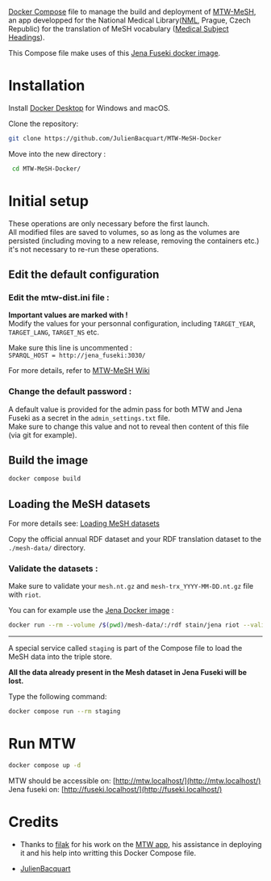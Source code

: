 
[Docker Compose](https://github.com/docker/compose) file to manage the build and deployment of [MTW-MeSH](https://github.com/filak/MTW-MeSH), an app developped for the National Medical Library([NML](https://nlk.cz/), Prague, Czech Republic) for the translation of MeSH vocabulary ([Medical Subject Headings](https://www.nlm.nih.gov/mesh/)).

This Compose file make uses of this [Jena Fuseki docker image](https://github.com/stain/jena-docker/tree/master/jena-fuseki).

# Installation

Install [Docker Desktop](https://www.docker.com/products/docker-desktop) for Windows and macOS.

Clone the repository:

```bash
git clone https://github.com/JulienBacquart/MTW-MeSH-Docker
```

 Move into the new directory :
```bash
 cd MTW-MeSH-Docker/
```

# Initial setup

These operations are only necessary before the first launch.   
All modified files are saved to volumes, so as long as the volumes are persisted (including moving to a new release, removing the containers etc.) it's not necessary to re-run these operations. 

## Edit the default configuration

### Edit the mtw-dist.ini file :

**Important values are marked with !**  
Modify the values for your personnal configuration, including `TARGET_YEAR`, `TARGET_LANG`, `TARGET_NS` etc.  

Make sure this line is uncommented :  
`SPARQL_HOST = http://jena_fuseki:3030/`

For more details, refer to [MTW-MeSH Wiki](https://github.com/filak/MTW-MeSH/wiki/Installation-on-Windows#mtw-binaries)

### Change the default password :

A default value is provided for the admin pass for both MTW and Jena Fuseki as a secret in the `admin_settings.txt` file.  
Make sure to change this value and not to reveal then content of this file (via git for example).

## Build the image
```bash
docker compose build
```

## Loading the MeSH datasets

For more details see: [Loading MeSH datasets](https://github.com/filak/MTW-MeSH/wiki/Loading-MeSH-datasets)

Copy the official annual RDF dataset and your RDF translation dataset to the `./mesh-data/` directory.

### Validate the datasets :

Make sure to validate your `mesh.nt.gz` and `mesh-trx_YYYY-MM-DD.nt.gz` file with `riot`.  

You can for example use the [Jena Docker image](https://github.com/stain/jena-docker/tree/master/jena) :
```bash
docker run --rm --volume /$(pwd)/mesh-data/:/rdf stain/jena riot --validate mesh.nt.gz mesh-trx_YYYY-MM-DD.nt.gz
```

---

A special service called `staging` is part of the Compose file to load the MeSH data into the triple store.  

**All the data already present in the Mesh dataset in Jena Fuseki will be lost.**

Type the following command:

```bash
docker compose run --rm staging
```

# Run MTW
```bash
docker compose up -d
```
MTW should be accessible on: [http://mtw.localhost/](http://mtw.localhost/)  
Jena fuseki on: [http://fuseki.localhost/](http://fuseki.localhost/)

# Credits

- Thanks to [filak](https://github.com/filak) for his work on the [MTW app](https://github.com/filak/MTW-MeSH), his assistance in deploying it and his help into writting this Docker Compose file.

- [JulienBacquart](https://github.com/JulienBacquart)

